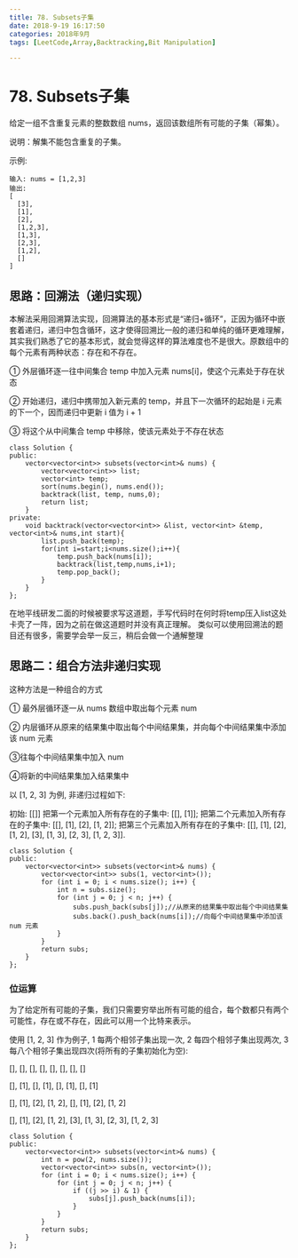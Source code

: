 ```yaml
---
title: 78. Subsets子集
date: 2018-9-19 16:17:50  
categories: 2018年9月
tags: [LeetCode,Array,Backtracking,Bit Manipulation]

---
```


# 78. Subsets子集

 
给定一组不含重复元素的整数数组 nums，返回该数组所有可能的子集（幂集）。


<!-- more -->

说明：解集不能包含重复的子集。

示例:
	
	输入: nums = [1,2,3]
	输出:
	[
	  [3],
	  [1],
	  [2],
	  [1,2,3],
	  [1,3],
	  [2,3],
	  [1,2],
	  []
	]


## 思路：回溯法（递归实现）
本解法采用回溯算法实现，回溯算法的基本形式是“递归+循环”，正因为循环中嵌套着递归，递归中包含循环，这才使得回溯比一般的递归和单纯的循环更难理解，其实我们熟悉了它的基本形式，就会觉得这样的算法难度也不是很大。原数组中的每个元素有两种状态：存在和不存在。

① 外层循环逐一往中间集合 temp 中加入元素 nums[i]，使这个元素处于存在状态

② 开始递归，递归中携带加入新元素的 temp，并且下一次循环的起始是 i 元素的下一个，因而递归中更新 i 值为 i + 1

③ 将这个从中间集合 temp 中移除，使该元素处于不存在状态


	class Solution {
	public:
	    vector<vector<int>> subsets(vector<int>& nums) {
	        vector<vector<int>> list;
	        vector<int> temp;
	        sort(nums.begin(), nums.end());
	        backtrack(list, temp, nums,0);
	        return list;
	    }
	private:
	    void backtrack(vector<vector<int>> &list, vector<int> &temp, vector<int>& nums,int start){
	        list.push_back(temp);
	        for(int i=start;i<nums.size();i++){
	            temp.push_back(nums[i]);
	            backtrack(list,temp,nums,i+1);
	            temp.pop_back();
	        }
	    }
	};

在地平线研发二面的时候被要求写这道题，手写代码时在何时将temp压入list这处卡壳了一阵，因为之前在做这道题时并没有真正理解。
类似可以使用回溯法的题目还有很多，需要学会举一反三，稍后会做一个通解整理
## 思路二：组合方法非递归实现

这种方法是一种组合的方式

① 最外层循环逐一从 nums 数组中取出每个元素 num

② 内层循环从原来的结果集中取出每个中间结果集，并向每个中间结果集中添加该 num 元素

③往每个中间结果集中加入 num

④将新的中间结果集加入结果集中

以 [1, 2, 3] 为例, 非递归过程如下:

初始: [[]]
把第一个元素加入所有存在的子集中: [[], [1]];
把第二个元素加入所有存在的子集中: [[], [1], [2], [1, 2]];
把第三个元素加入所有存在的子集中: [[], [1], [2], [1, 2], [3], [1, 3], [2, 3], [1, 2, 3]].
	
	class Solution {
	public:
	    vector<vector<int>> subsets(vector<int>& nums) {
	        vector<vector<int>> subs(1, vector<int>());
	        for (int i = 0; i < nums.size(); i++) {
	            int n = subs.size();
	            for (int j = 0; j < n; j++) {
	                subs.push_back(subs[j]);//从原来的结果集中取出每个中间结果集
	                subs.back().push_back(nums[i]);//向每个中间结果集中添加该 num 元素
	            }
	        }
	        return subs;
	    }
	}; 


### 位运算


为了给定所有可能的子集，我们只需要穷举出所有可能的组合，每个数都只有两个可能性，存在或不存在，因此可以用一个比特来表示。


使用 [1, 2, 3] 作为例子, 1 每两个相邻子集出现一次, 2 每四个相邻子集出现两次, 3每八个相邻子集出现四次(将所有的子集初始化为空):

[], [], [], [], [], [], [], []

[], [1], [], [1], [], [1], [], [1]

[], [1], [2], [1, 2], [], [1], [2], [1, 2]

[], [1], [2], [1, 2], [3], [1, 3], [2, 3], [1, 2, 3]
	
	class Solution {
	public:
	    vector<vector<int>> subsets(vector<int>& nums) {
	        int n = pow(2, nums.size()); 
	        vector<vector<int>> subs(n, vector<int>());
	        for (int i = 0; i < nums.size(); i++) {
	            for (int j = 0; j < n; j++) {
	                if ((j >> i) & 1) {
	                    subs[j].push_back(nums[i]);
	                }
	            }
	        }
	        return subs;
	    }
	};